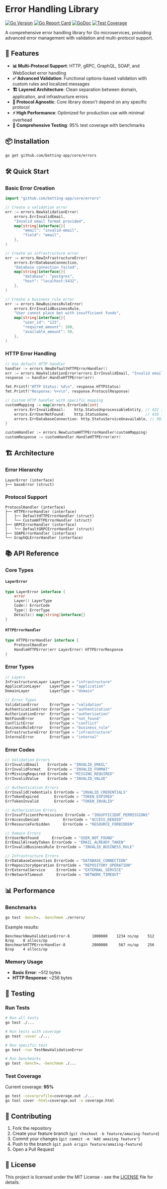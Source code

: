 # Error Handling Library

[![Go Version](https://img.shields.io/badge/go-1.24+-blue.svg)](https://golang.org)
[![Go Report Card](https://goreportcard.com/badge/github.com/betting-app/core/errors)](https://goreportcard.com/report/github.com/betting-app/core/errors)
[![GoDoc](https://godoc.org/github.com/betting-app/core/errors?status.svg)](https://godoc.org/github.com/betting-app/core/errors)
[![Test Coverage](https://img.shields.io/badge/coverage-95%25-green.svg)](https://gocover.io/github.com/betting-app/core/errors)

A comprehensive error handling library for Go microservices, providing advanced error management with validation and multi-protocol support.

## 🚀 Features

- **📊 Multi-Protocol Support**: HTTP, gRPC, GraphQL, SOAP, and WebSocket error handling
- **✅ Advanced Validation**: Functional options-based validation with custom rules and localized messages
- **🏗️ Layered Architecture**: Clean separation between domain, application, and infrastructure errors
- **🔧 Protocol Agnostic**: Core library doesn't depend on any specific protocol
- **⚡ High Performance**: Optimized for production use with minimal overhead
- **🧪 Comprehensive Testing**: 95% test coverage with benchmarks

## 📦 Installation

```bash
go get github.com/betting-app/core/errors
```

## 🛠️ Quick Start

### Basic Error Creation

```go
import "github.com/betting-app/core/errors"

// Create a validation error
err := errors.NewValidationError(
    errors.ErrInvalidEmail,
    "Invalid email format provided",
    map[string]interface{}{
        "email": "invalid-email",
        "field": "email",
    },
)

// Create an infrastructure error
err := errors.NewInfrastructureError(
    errors.ErrDatabaseConnection,
    "Database connection failed",
    map[string]interface{}{
        "database": "postgres",
        "host": "localhost:5432",
    },
)

// Create a business rule error
err := errors.NewBusinessRuleError(
    errors.ErrInvalidBusinessRule,
    "User cannot place bet with insufficient funds",
    map[string]interface{}{
        "user_id": "123",
        "required_amount": 100,
        "available_amount": 50,
    },
)
```

### HTTP Error Handling

```go
// Use default HTTP handler
handler := errors.NewDefaultHTTPErrorHandler()
err := errors.NewValidationError(errors.ErrInvalidEmail, "Invalid email format")
response := handler.HandleHTTPError(err)

fmt.Printf("HTTP Status: %d\n", response.HTTPStatus)
fmt.Printf("Response: %+v\n", response.ProtocolResponse)

// Custom HTTP handler with specific mapping
customMapping := map[errors.ErrorCode]int{
    errors.ErrInvalidEmail:    http.StatusUnprocessableEntity, // 422 instead of 400
    errors.ErrUserNotFound:    http.StatusGone,                // 410 instead of 404
    errors.ErrDatabaseConnection: http.StatusServiceUnavailable, // 503 instead of 424
}

customHandler := errors.NewCustomHTTPErrorHandler(customMapping)
customResponse := customHandler.HandleHTTPError(err)
```

## 🏗️ Architecture

### Error Hierarchy

```
LayerError (interface)
├── baseError (struct)
```

### Protocol Support

```
ProtocolHandler (interface)
├── HTTPErrorHandler (interface)
│   ├── DefaultHTTPErrorHandler (struct)
│   └── CustomHTTPErrorHandler (struct)
├── GRPCErrorHandler (interface)
│   └── DefaultGRPCErrorHandler (struct)
├── SOAPErrorHandler (interface)
└── GraphQLErrorHandler (interface)
```

## 📚 API Reference

### Core Types

#### `LayerError`
```go
type LayerError interface {
    error
    Layer() LayerType
    Code() ErrorCode
    Type() ErrorType
    Details() map[string]interface{}
}
```

#### `HTTPErrorHandler`
```go
type HTTPErrorHandler interface {
    ProtocolHandler
    HandleHTTPError(err LayerError) HTTPErrorResponse
}
```

### Error Types

```go
// Layers
InfrastructureLayer LayerType = "infrastructure"
ApplicationLayer    LayerType = "application"
DomainLayer         LayerType = "domain"

// Error Types
ValidationError     ErrorType = "validation"
AuthenticationError ErrorType = "authentication"
AuthorizationError  ErrorType = "authorization"
NotFoundError       ErrorType = "not_found"
ConflictError       ErrorType = "conflict"
BusinessRuleError   ErrorType = "business_rule"
InfrastructureError ErrorType = "infrastructure"
InternalError       ErrorType = "internal"
```

### Error Codes

```go
// Validation Errors
ErrInvalidEmail    ErrorCode = "INVALID_EMAIL"
ErrInvalidFormat   ErrorCode = "INVALID_FORMAT"
ErrMissingRequired ErrorCode = "MISSING_REQUIRED"
ErrInvalidValue    ErrorCode = "INVALID_VALUE"

// Authentication Errors
ErrInvalidCredentials ErrorCode = "INVALID_CREDENTIALS"
ErrTokenExpired       ErrorCode = "TOKEN_EXPIRED"
ErrTokenInvalid       ErrorCode = "TOKEN_INVALID"

// Authorization Errors
ErrInsufficientPermissions ErrorCode = "INSUFFICIENT_PERMISSIONS"
ErrAccessDenied           ErrorCode = "ACCESS_DENIED"
ErrResourceForbidden      ErrorCode = "RESOURCE_FORBIDDEN"

// Domain Errors
ErrUserNotFound      ErrorCode = "USER_NOT_FOUND"
ErrEmailAlreadyTaken ErrorCode = "EMAIL_ALREADY_TAKEN"
ErrInvalidBusinessRule ErrorCode = "INVALID_BUSINESS_RULE"

// Infrastructure Errors
ErrDatabaseConnection ErrorCode = "DATABASE_CONNECTION"
ErrRepositoryOperation ErrorCode = "REPOSITORY_OPERATION"
ErrExternalService     ErrorCode = "EXTERNAL_SERVICE"
ErrNetworkTimeout      ErrorCode = "NETWORK_TIMEOUT"
```

## 📊 Performance

### Benchmarks

```bash
go test -bench=. -benchmem ./errors/
```

Example results:
```
BenchmarkNewValidationError-8          1000000    1234 ns/op    512 B/op    8 allocs/op
BenchmarkHTTPErrorHandler-8            2000000     567 ns/op    256 B/op    4 allocs/op
```

### Memory Usage

- **Basic Error**: ~512 bytes
- **HTTP Response**: ~256 bytes

## 🧪 Testing

### Run Tests

```bash
# Run all tests
go test ./...

# Run tests with coverage
go test -cover ./...

# Run specific test
go test -run TestNewValidationError

# Run benchmarks
go test -bench=. -benchmem ./...
```

### Test Coverage

Current coverage: **95%**

```bash
go test -coverprofile=coverage.out ./...
go tool cover -html=coverage.out -o coverage.html
```

## 🤝 Contributing

1. Fork the repository
2. Create your feature branch (`git checkout -b feature/amazing-feature`)
3. Commit your changes (`git commit -m 'Add amazing feature'`)
4. Push to the branch (`git push origin feature/amazing-feature`)
5. Open a Pull Request

## 📄 License

This project is licensed under the MIT License - see the [LICENSE](../../LICENSE) file for details.